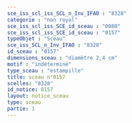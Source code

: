 ```yaml
---
sce_iss_scl_iss_SCL_n_Inv_IFAO : "8328"
categorie : "non royal"
sce_iss_scl_iss_SCE_id_sceau : "0080"
sce_iss_scl_iss_SCE_id_sceau : "0157"
typeObjet : "Sceau"
sce_iss_SCL_n_Inv_IFAO : "8328"
id_sceau : "0157"
dimensions_sceau : "diamètre 2,4 cm"
motif : "indéterminé"
type_sceau : "estampille"
title: sceau n°0157
scelles: "8328"
id_notice: 0157
layout: notice_sceau
type: sceau
partie: 1
---
```

